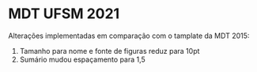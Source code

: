 # MDT UFSM 2021

Alterações implementadas em comparação com o tamplate da MDT 2015:

1. Tamanho para nome e fonte de figuras reduz para 10pt
2. Sumário mudou espaçamento para 1,5
